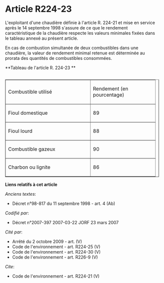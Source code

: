 # Article R224-23

L'exploitant d'une chaudière définie à l'article R. 224-21 et mise en service après le 14 septembre 1998 s'assure de ce que
le rendement caractéristique de la chaudière respecte les valeurs minimales fixées dans le tableau annexé au présent
article. 

En cas de combustion simultanée de deux combustibles dans une chaudière, la valeur de rendement minimal retenue est
déterminée au prorata des quantités de combustibles consommées. 

**Tableau de l'article R. 224-23 **

<table border="1" align="left" cellspacing="0" width="605" cellpadding="0">
    <tbody>
      <tr>
        <td width="261">

Combustible utilisé 

</td>
        <td width="196">

Rendement (en pourcentage) 

</td>
      </tr>
      <tr>
        <td width="261">

Fioul domestique 

</td>
        <td width="196">

89 

</td>
      </tr>
      <tr>
        <td width="261">

Fioul lourd 

</td>
        <td width="196">

88 

</td>
      </tr>
      <tr>
        <td width="261">

Combustible gazeux 

</td>
        <td width="196">

90 

</td>
      </tr>
      <tr>
        <td width="261">

Charbon ou lignite 

</td>
        <td width="196">

86

</td>
      </tr>
    </tbody>
  </table>

**Liens relatifs à cet article**

_Anciens textes_:

  - Décret n°98-817 du 11 septembre 1998 - art. 4 (Ab)

_Codifié par_:

  - Décret n°2007-397 2007-03-22 JORF 23 mars 2007

_Cité par_:

  - Arrêté du 2 octobre 2009 - art. (V)
  - Code de l'environnement - art. R224-25 (V)
  - Code de l'environnement - art. R224-30 (V)
  - Code de l'environnement - art. R226-9 (V)

_Cite_:

  - Code de l'environnement - art. R224-21 (V)
